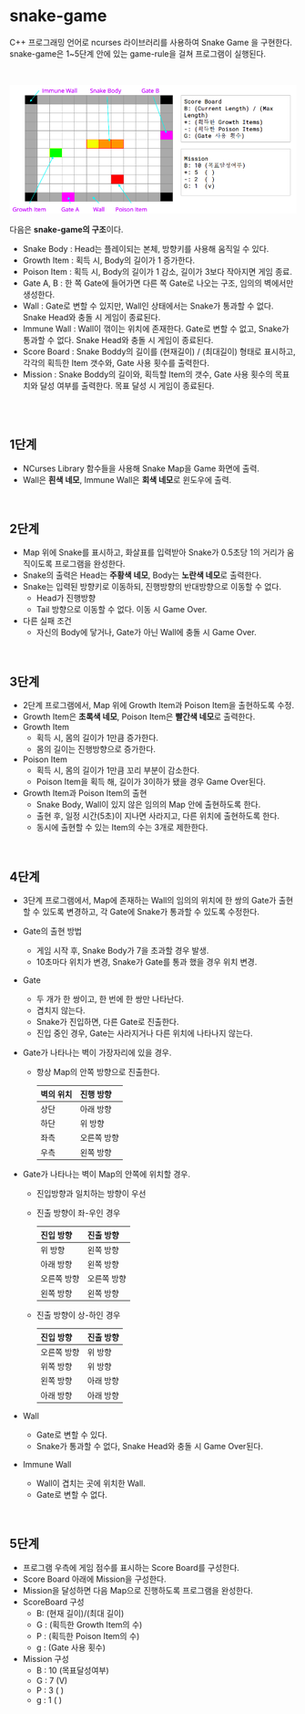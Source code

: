 # snake-game
C++ 프로그래밍 언어로 ncurses 라이브러리를 사용하여 Snake Game 을 구현한다. snake-game은 1~5단계 안에 있는 game-rule을 걸쳐 프로그램이 실행된다. 

<br>

![](/img/snake-game.png)

다음은 **snake-game의 구조**이다.

- Snake Body : Head는 플레이되는 본체, 방향키를 사용해 움직일 수 있다.
- Growth Item : 획득 시, Body의 길이가 1 증가한다.
- Poison Item : 획득 시, Body의 길이가 1 감소, 길이가 3보다 작아지면 게임 종료.
- Gate A, B : 한 쪽 Gate에 들어가면 다른 쪽 Gate로 나오는 구조, 임의의 벽에서만 생성한다.
- Wall : Gate로 변할 수 있지만, Wall인 상태에서는 Snake가 통과할 수 없다. Snake Head와 충돌 시 게임이 종료된다.
- Immune Wall : Wall이 꺾이는 위치에 존재한다. Gate로 변할 수 없고, Snake가 통과할 수 없다. Snake Head와 충돌 시 게임이 종료된다.
- Score Board : Snake Boddy의 길이를 (현재길이) / (최대길이) 형태로 표시하고, 각각의 획득한 Item 갯수와, Gate 사용 횟수를 출력한다.
- Mission :  Snake Boddy의 길이와, 획득할 Item의 갯수, Gate 사용 횟수의 목표치와 달성 여부를 출력한다. 목표 달성 시 게임이 종료된다.

<br>

<br>

## **1단계** 

- NCurses Library 함수들을 사용해 Snake Map을 Game 화면에 출력.
- Wall은 **흰색 네모**, Immune Wall은 **회색 네모**로 윈도우에 출력.

<br>

## 2단계

- Map 위에 Snake를 표시하고, 화살표를 입력받아 Snake가 0.5초당 1의 거리가 움직이도록 프로그램을 완성한다.
- Snake의 출력은 Head는 **주황색 네모**, Body는 **노란색 네모**로 출력한다. 
- Snake는 입력된 방향키로 이동하되, 진행방향의 반대방향으로 이동할 수 없다.
  - Head가 진행방향
  - Tail 방향으로 이동할 수 없다. 이동 시 Game Over.
- 다른 실패 조건
  - 자신의 Body에 닿거나, Gate가 아닌 Wall에 충돌 시 Game Over.

<br>

## 3단계

- 2단계 프로그램에서, Map 위에 Growth Item과 Poison Item을 출현하도록 수정.
- Growth Item은 **초록색 네모**, Poison Item은 **빨간색 네모**로 출력한다.
- Growth Item
  - 획득 시, 몸의 길이가 1만큼 증가한다.
  - 몸의 길이는 진행방향으로 증가한다.
- Poison Item
  - 획득 시, 몸의 길이가 1만큼 꼬리 부분이 감소한다.
  - Poison  Item을 획득 해, 길이가 3이하가 됐을 경우 Game Over된다.
- Growth Item과 Poison Item의 출현
  - Snake Body, Wall이 있지 않은 임의의 Map 안에 출현하도록 한다.
  - 출현 후, 일정 시간(5초)이 지나면 사라지고, 다른 위치에 출현하도록 한다.
  - 동시에 출현할 수 있는 Item의 수는 3개로 제한한다.

<br>

## 4단계

- 3단계 프로그램에서, Map에 존재하는 Wall의 임의의 위치에 한 쌍의 Gate가 출현할 수 있도록 변경하고, 각 Gate에 Snake가 통과할 수 있도록 수정한다.

- Gate의 출현 방법

  - 게임 시작 후, Snake Body가 7을 초과할 경우 발생.
  - 10초마다 위치가 변경, Snake가 Gate를 통과 했을 경우 위치 변경.

- Gate

  - 두 개가 한 쌍이고, 한 번에 한 쌍만 나타난다.
  - 겹치지 않는다.
  - Snake가 진입하면, 다른 Gate로 진출한다.
  - 진입 중인 경우, Gate는 사라지거나 다른 위치에 나타나지 않는다.

- Gate가 나타나는 벽이 가장자리에 있을 경우.

  - 항상 Map의 안쪽 방향으로 진출한다.

    | 벽의 위치 | 진행 방향   |
    | --------- | ----------- |
    | 상단      | 아래 방향   |
    | 하단      | 위 방향     |
    | 좌측      | 오른쪽 방향 |
    | 우측      | 왼쪽 방향   |

- Gate가 나타나는 벽이 Map의 안쪽에 위치할 경우.

  - 진입방향과 일치하는 방향이 우선

  - 진출 방향이 좌-우인 경우

    | 진입 방향   | 진출 방향   |
    | ----------- | ----------- |
    | 위 방향     | 왼쪽 방향   |
    | 아래 방향   | 왼쪽 방향   |
    | 오른쪽 방향 | 오른쪽 방향 |
    | 왼쪽 방향   | 왼쪽 방향   |

  - 진출 방향이 상-하인 경우

    | 진입 방향   | 진출 방향 |
    | ----------- | --------- |
    | 오른쪽 방향 | 위 방향   |
    | 위쪽 방향   | 위 방향   |
    | 왼쪽 방향   | 아래 방향 |
    | 아래 방향   | 아래 방향 |

- Wall

  - Gate로 변할 수 있다.
  - Snake가 통과할 수 없다, Snake Head와 충돌 시 Game Over된다.

- Immune Wall

  - Wall이 겹치는 곳에 위치한 Wall.
  - Gate로 변할 수 없다.

<br>

## 5단계

- 프로그램 우측에 게임 점수를 표시하는  Score Board를 구성한다.
- Score Board 아래에 Mission을 구성한다.
- Mission을 달성하면 다음 Map으로 진행하도록 프로그램을 완성한다.
- ScoreBoard 구성
  - B: (현재 길이)/(최대 길이)
  - G : (획득한 Growth Item의 수)
  - P : (획득한 Poison Item의 수)
  - g : (Gate 사용 횟수)
- Mission 구성
  - B : 10 (목표달성여부)
  - G : 7   (V)
  - P : 3   (   )
  - g : 1   (   )

